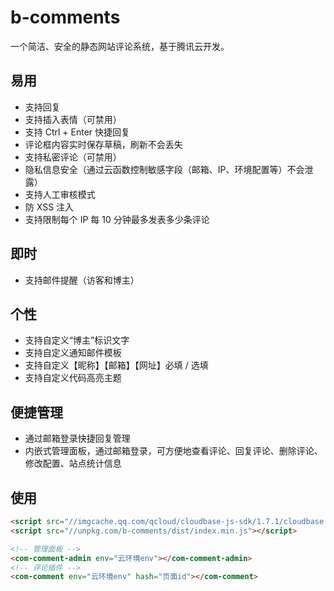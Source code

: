 # b-comments
一个简洁、安全的静态网站评论系统，基于腾讯云开发。

## 易用
- 支持回复
- 支持插入表情（可禁用）
- 支持 Ctrl + Enter 快捷回复
- 评论框内容实时保存草稿，刷新不会丢失
- 支持私密评论（可禁用）
- 隐私信息安全（通过云函数控制敏感字段（邮箱、IP、环境配置等）不会泄露）
- 支持人工审核模式
- 防 XSS 注入
- 支持限制每个 IP 每 10 分钟最多发表多少条评论

## 即时
- 支持邮件提醒（访客和博主）

## 个性
- 支持自定义“博主”标识文字
- 支持自定义通知邮件模板
- 支持自定义【昵称】【邮箱】【网址】必填 / 选填
- 支持自定义代码高亮主题

## 便捷管理
- 通过邮箱登录快捷回复管理
- 内嵌式管理面板，通过邮箱登录，可方便地查看评论、回复评论、删除评论、修改配置、站点统计信息

## 使用
``` html
<script src="//imgcache.qq.com/qcloud/cloudbase-js-sdk/1.7.1/cloudbase.full.js"></script>
<script src="//unpkg.com/b-comments/dist/index.min.js"></script>

<!-- 管理面板 -->
<com-comment-admin env="云环境env"></com-comment-admin>
<!-- 评论插件 -->
<com-comment env="云环境env" hash="页面id"></com-comment>
```